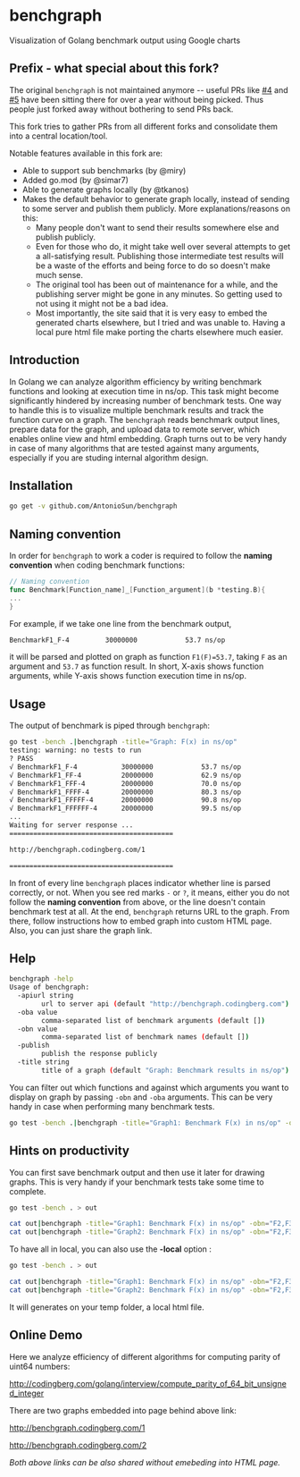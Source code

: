 # benchgraph
Visualization of Golang benchmark output using Google charts

## Prefix - what special about this fork?

The original `benchgraph` is not maintained anymore -- useful PRs like [#4](https://github.com/codingberg/benchgraph/pull/4) and [#5](https://github.com/codingberg/benchgraph/pull/5) have been sitting there for over a year without being picked. Thus people just forked away without bothering to send PRs back.

This fork tries to gather PRs from all different forks and consolidate them into a central location/tool.


Notable features available in this fork are:

- Able to support sub benchmarks (by @miry)
- Added go.mod (by @simar7)
- Able to generate graphs locally (by @tkanos)
- Makes the default behavior to generate graph locally, instead of sending to some server and publish them publicly. More explanations/reasons on this:
  * Many people don't want to send their results somewhere else and publish publicly.
  * Even for those who do, it might take well over several attempts to get a all-satisfying result. Publishing those intermediate test results will be a waste of the efforts and being force to do so doesn't make much sense.
  * The original tool has been out of maintenance for a while, and the publishing server might be gone in any minutes. So getting used to not using it might not be a bad idea.
  * Most importantly, the site said that it is very easy to embed the generated charts elsewhere, but I tried and was unable to. Having a local pure html file make porting the charts elsewhere much easier.


## Introduction
In Golang we can analyze algorithm efficiency by writing benchmark functions and looking at execution time in ns/op. This task might become significantly hindered by increasing number of benchmark tests. One way to handle this is to visualize multiple benchmark results and track the function curve on a graph. The `benchgraph` reads benchmark output lines, prepare data for the graph, and upload data to remote server, which enables online view and html embedding. Graph turns out to be very handy in case of many algorithms that are tested against many arguments, especially if you are studing internal algorithm design.

## Installation

```bash
go get -v github.com/AntonioSun/benchgraph
```

## Naming convention
In order for `benchgraph` to work a coder is required to follow the **naming convention** when coding benchmark functions:
```go
// Naming convention
func Benchmark[Function_name]_[Function_argument](b *testing.B){
...
}
```
For example, if we take one line from the benchmark output,
```bash
BenchmarkF1_F-4       	30000000	        53.7 ns/op
```
it will be parsed and plotted on graph as function `F1(F)=53.7`, taking `F` as an argument and `53.7` as function result. 
In short, X-axis shows function arguments, while Y-axis shows function execution time in ns/op.

## Usage
The output of benchmark is piped through `benchgraph`:

```bash
go test -bench .|benchgraph -title="Graph: F(x) in ns/op"
testing: warning: no tests to run
? PASS
√ BenchmarkF1_F-4       	30000000	        53.7 ns/op
√ BenchmarkF1_FF-4      	20000000	        62.9 ns/op
√ BenchmarkF1_FFF-4     	20000000	        70.0 ns/op
√ BenchmarkF1_FFFF-4    	20000000	        80.3 ns/op
√ BenchmarkF1_FFFFF-4   	20000000	        90.8 ns/op
√ BenchmarkF1_FFFFFF-4  	20000000	        99.5 ns/op
...
Waiting for server response ...
=========================================

http://benchgraph.codingberg.com/1

=========================================
```

In front of every line `benchgraph` places indicator whether line is parsed correctly, or not.
When you see red marks `-` or `?`, it means, either you do not follow the **naming convention** from above, or the line doesn't contain benchmark test at all. At the end, `benchgraph` returns URL to the graph. From there, follow instructions how to embed graph into custom HTML page. Also, you can just share the graph link.

## Help

```bash
benchgraph -help
Usage of benchgraph:
  -apiurl string
    	url to server api (default "http://benchgraph.codingberg.com")
  -oba value
    	comma-separated list of benchmark arguments (default [])
  -obn value
    	comma-separated list of benchmark names (default [])
  -publish
        publish the response publicly
  -title string
    	title of a graph (default "Graph: Benchmark results in ns/op")
```

You can filter out which functions and against which arguments you want to display on graph by passing `-obn` and `-oba` arguments. This can be very handy in case when performing many benchmark tests.

```bash
go test -bench .|benchgraph -title="Graph1: Benchmark F(x) in ns/op" -obn="F2,F3,F4" -oba="F,FF,FFF,FFFF,FFFFF,FFFFFF,FFFFFFF,FFFFFFFF"
```

## Hints on productivity

You can first save benchmark output and then use it later for drawing graphs. This is very handy if your benchmark tests take some time to complete.

```bash
go test -bench . > out

cat out|benchgraph -title="Graph1: Benchmark F(x) in ns/op" -obn="F2,F3,F4" -oba="F,FF,FFF,FFFF,FFFFF,FFFFFF,FFFFFFF,FFFFFFFF"
cat out|benchgraph -title="Graph2: Benchmark F(x) in ns/op" -obn="F2,F3,F4" -oba="0F,F0,F00,F000,F0000,F00000,F000000,F0000000"
```

To have all in local, you can also use the **-local** option :

```bash
go test -bench . > out

cat out|benchgraph -title="Graph1: Benchmark F(x) in ns/op" -obn="F2,F3,F4" -oba="F,FF,FFF,FFFF,FFFFF,FFFFFF,FFFFFFF,FFFFFFFF" -local
cat out|benchgraph -title="Graph2: Benchmark F(x) in ns/op" -obn="F2,F3,F4" -oba="0F,F0,F00,F000,F0000,F00000,F000000,F0000000" -local
```

It will generates on your temp folder, a local html file.

## Online Demo

Here we analyze efficiency of different algorithms for computing parity of uint64 numbers:

http://codingberg.com/golang/interview/compute_parity_of_64_bit_unsigned_integer

There are two graphs embedded into page behind above link:

http://benchgraph.codingberg.com/1

http://benchgraph.codingberg.com/2

*Both above links can be also shared without emebeding into HTML page.*

